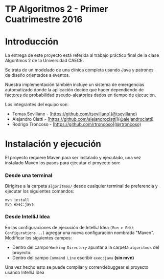 TP Algoritmos 2 - Primer Cuatrimestre 2016
=========================================

# Introducción

La entrega de este proyecto está referida al trabajo práctico final de la clase Algoritmos 2 de la Universidad CAECE.

Se trata de un modelado de una clínica completa usando Java y patrones de diseño orientados a eventos.

Nuestra implementación también incluye un sistema de emergencias automatizado donde la aplicación
decide que hacer dependiendo de factores de probabilidad pseudo-aleatorios dados en tiempo de ejecución.

Los integrantes del equipo son:
 
 - Tomas Sevillano - [https://github.com/tsevillano](@tsevillano)
 - Alejandro Ciatti - [https://github.com/alejandrociatti](@alejandrociatti)
 - Rodrigo Troncoso - [https://github.com/rtroncoso](@rtroncoso)

# Instalación y ejecución

El proyecto requiere Maven para ser instalado y ejecutado, una vez instalado Maven los pasos para ejecutar
el proyecto son:

### Desde una terminal

Dirigirse a la carpeta `algoritmos/` desde cualquier terminal de preferencia y ejecutar los siguientes comandos:

    mvn install
    mvn exec:java

### Desde IntelliJ Idea

En las configuraciones de ejecución de IntelliJ Idea `(Run > Edit Configurations...)` agregar una nueva configuración
nombrada "Maven". Modificar los siguientes campos:
 
 - Dentro del campo `Working Directory` apuntar a la carpeta `algoritmos` del proyecto.
 - Dentro del campo `Command Line` escribir `exec:java` **(sin mvn)**

Una vez hecho esto se puede compilar y correr/debuggear el proyecto usando IntelliJ Idea
